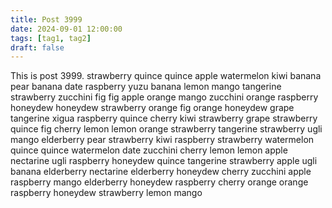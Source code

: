 ```yaml
---
title: Post 3999
date: 2024-09-01 12:00:00
tags: [tag1, tag2]
draft: false
---
```

This is post 3999.
strawberry
quince
quince
apple
watermelon
kiwi
banana
pear
banana
date
raspberry
yuzu
banana
lemon
mango
tangerine
strawberry
zucchini
fig
fig
apple
orange
mango
zucchini
orange
raspberry
honeydew
honeydew
strawberry
orange
fig
orange
honeydew
grape
tangerine
xigua
raspberry
quince
cherry
kiwi
strawberry
grape
strawberry
quince
fig
cherry
lemon
lemon
orange
strawberry
tangerine
strawberry
ugli
mango
elderberry
pear
strawberry
kiwi
raspberry
strawberry
watermelon
quince
quince
watermelon
date
zucchini
cherry
lemon
lemon
apple
nectarine
ugli
raspberry
honeydew
quince
tangerine
strawberry
apple
ugli
banana
elderberry
nectarine
elderberry
honeydew
cherry
zucchini
apple
raspberry
mango
elderberry
honeydew
raspberry
cherry
orange
orange
raspberry
honeydew
strawberry
lemon
mango
